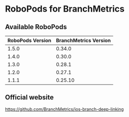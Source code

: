 # RoboPods for BranchMetrics

## Available RoboPods

| RoboPods Version  | BranchMetrics Version |
|-------------------|-----------------------|
| 1.5.0             | 0.34.0                |
| 1.4.0             | 0.30.0                |
| 1.3.0             | 0.28.1                |
| 1.2.0             | 0.27.1                |
| 1.1.1             | 0.25.10               |

## Official website

https://github.com/BranchMetrics/ios-branch-deep-linking
